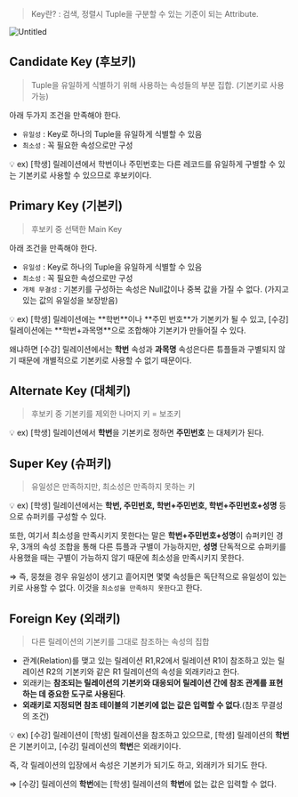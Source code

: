 > Key란? : 검색, 정렬시 Tuple을 구분할 수 있는 기준이 되는 Attribute.
>

![Untitled](https://www.notion.so/image/https%3A%2F%2Fs3-us-west-2.amazonaws.com%2Fsecure.notion-static.com%2Faf49e35d-d377-4dca-ab30-62a585855b35%2FUntitled.png?table=block&id=7aec039e-e820-4d1a-a3d5-4085b7f23a86&spaceId=ae7599b2-a6a0-4ad1-9149-e9ef3a1ab56c&width=1710&userId=1283b1b0-5fc9-41f0-9b53-56b46ea4c788&cache=v2)

## **Candidate Key (후보키)**

> Tuple을 유일하게 식별하기 위해 사용하는 속성들의 부분 집합. (기본키로 사용 가능)
>

아래 두가지 조건을 만족해야 한다.

- `유일성` : Key로 하나의 Tuple을 유일하게 식별할 수 있음
- `최소성` : 꼭 필요한 속성으로만 구성

💡 ex) [학생] 릴레이션에서 학번이나 주민번호는 다른 레코드를 유일하게 구별할 수 있는 기본키로 사용할 수 있으므로 후보키이다.

## **Primary Key (기본키)**

> 후보키 중 선택한 Main Key
>

아래 조건을 만족해야 한다.

- `유일성` : Key로 하나의 Tuple을 유일하게 식별할 수 있음
- `최소성` : 꼭 필요한 속성으로만 구성
- `개체 무결성` : 기본키를 구성하는 속성은 Null값이나 중복 값을 가질 수 없다. (가지고 있는 값의 유일성을 보장받음)

<aside>
💡 ex) [학생] 릴레이션에는 **학번**이나 **주민 번호**가 기본키가 될 수 있고, [수강] 릴레이션에는 **학번+과목명**으로 조합해야 기본키가 만들어질 수 있다. 

왜냐하면 [수강] 릴레이션에서는 **학번** 속성과 **과목명** 속성은다른 튜플들과 구별되지 않기 때문에 개별적으로 기본키로 사용할 수 없기 때문이다.

</aside>

## **Alternate Key (대체키)**

> 후보키 중 기본키를 제외한 나머지 키 = 보조키
>


💡 ex) [학생] 릴레이션에서 **학번**을 기본키로 정하면 **주민번호** 는 대체키가 된다.

## **Super Key (슈퍼키)**

> 유일성은 만족하지만, 최소성은 만족하지 못하는 키
>


💡 ex) [학생] 릴레이션에서는 **학번, 주민번호, 학번+주민번호, 학번+주민번호+성명** 등으로 슈퍼키를 구성할 수 있다.

또한, 여기서 최소성을 만족시키지 못한다는 말은 **학번+주민번호+성명**이 슈퍼키인 경우, 3개의 속성 조합을 통해 다른 튜플과 구별이 가능하지만, **성명** 단독적으로 슈퍼키를 사용했을 때는 구별이 가능하지
않기 때문에 최소성을 만족시키지 못한다.

⇒ 즉, 뭉쳤을 경우 유일성이 생기고 흩어지면 몇몇 속성들은 독단적으로 유일성이 있는 키로 사용할 수 없다. 이것을 `최소성을 만족하지 못한다`고 한다.

## **Foreign Key (외래키)**

> 다른 릴레이션의 기본키를 그대로 참조하는 속성의 집합
>

- 관계(Relation)를 맺고 있는 릴레이션 R1,R2에서 릴레이션 R1이 참조하고 있는 릴레이션 R2의 기본키와 같은 R1 릴레이션의 속성을 외래키라고 한다.
- 외래키는 **참조되는 릴레이션의 기본키와 대응되어 릴레이션 간에 참조 관계를 표현하는 데 중요한 도구로 사용된다**.
- **외래키로 지정되면 참조 테이블의 기본키에 없는 값은 입력할 수 없다**.(참조 무결성의 조건)

💡 ex)  [수강] 릴레이션이 [학생] 릴레이션을 참조하고 있으므로, [학생] 릴레이션의 **학번**은 기본키이고, [수강] 릴레이션의 **학번**은 외래키이다.

즉, 각 릴레이션의 입장에서 속성은 기본키가 되기도 하고, 외래키가 되기도 한다.

⇒ [수강] 릴레이션의 **학번**에는 [학생] 릴레이션의 **학번**에 없는 값은 입력할 수 없다.

